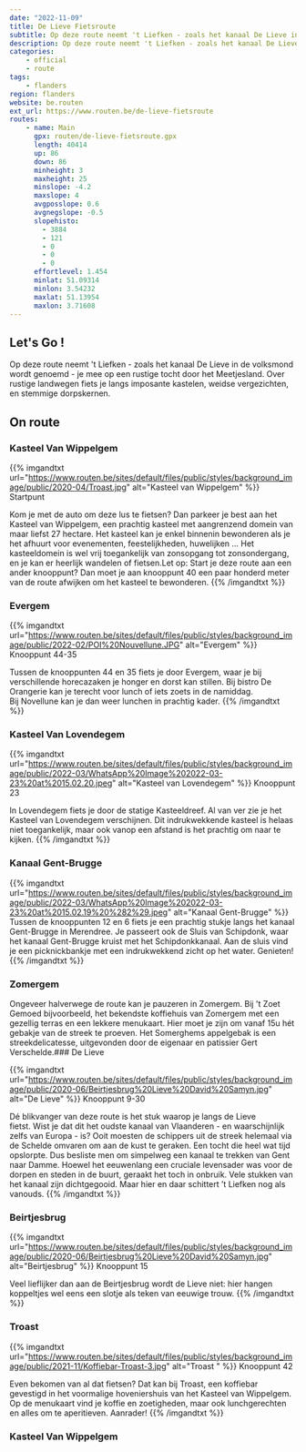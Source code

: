```yaml
---
date: "2022-11-09"
title: De Lieve Fietsroute
subtitle: Op deze route neemt 't Liefken - zoals het kanaal De Lieve in de volksmond wordt genoemd - je mee op een rustige tocht door het Meetjesland
description: Op deze route neemt 't Liefken - zoals het kanaal De Lieve in de volksmond wordt genoemd - je mee op een rustige tocht door het Meetjesland
categories:
    - official
    - route
tags:
    - flanders
region: flanders
website: be.routen
ext_url: https://www.routen.be/de-lieve-fietsroute
routes:
    - name: Main
      gpx: routen/de-lieve-fietsroute.gpx
      length: 40414
      up: 86
      down: 86
      minheight: 3
      maxheight: 25
      minslope: -4.2
      maxslope: 4
      avgposslope: 0.6
      avgnegslope: -0.5
      slopehisto:
        - 3884
        - 121
        - 0
        - 0
        - 0
      effortlevel: 1.454
      minlat: 51.09314
      minlon: 3.54232
      maxlat: 51.13954
      maxlon: 3.71608
---
```


## Let's Go ! 

Op deze route neemt 't Liefken - zoals het kanaal De Lieve in de volksmond wordt genoemd - je mee op een rustige tocht door het Meetjesland. Over rustige landwegen fiets je langs imposante kastelen, weidse vergezichten, en stemmige dorpskernen.

## On route

### Kasteel Van Wippelgem

{{% imgandtxt url="https://www.routen.be/sites/default/files/public/styles/background_image/public/2020-04/Troast.jpg" alt="Kasteel van Wippelgem" %}}
Startpunt

Kom je met de auto om deze lus te fietsen? Dan parkeer je best aan het Kasteel van Wippelgem, een prachtig kasteel met aangrenzend domein van maar liefst 27 hectare. Het kasteel kan je enkel binnenin bewonderen als je het afhuurt voor evenementen, feestelijkheden, huwelijken ... Het kasteeldomein is wel vrij toegankelijk van zonsopgang tot zonsondergang, en je kan er heerlijk wandelen of fietsen.Let op: Start je deze route aan een ander knooppunt? Dan moet je aan knooppunt 40 een paar honderd meter van de route afwijken om het kasteel te bewonderen.
{{% /imgandtxt %}}

### Evergem

{{% imgandtxt url="https://www.routen.be/sites/default/files/public/styles/background_image/public/2022-02/POI%20Nouvellune.JPG" alt="Evergem" %}}
Knooppunt 44-35

Tussen de knooppunten 44 en 35 fiets je door Evergem, waar je bij verschillende horecazaken je honger en dorst kan stillen. Bij bistro De Orangerie kan je terecht voor lunch of iets zoets in de namiddag. Bij Novellune kan je dan weer lunchen in prachtig kader.
{{% /imgandtxt %}}

### Kasteel Van Lovendegem

{{% imgandtxt url="https://www.routen.be/sites/default/files/public/styles/background_image/public/2022-03/WhatsApp%20Image%202022-03-23%20at%2015.02.20.jpeg" alt="Kasteel van Lovendegem" %}}
Knooppunt 23

In Lovendegem fiets je door de statige Kasteeldreef. Al van ver zie je het Kasteel van Lovendegem verschijnen. Dit indrukwekkende kasteel is helaas niet toegankelijk, maar ook vanop een afstand is het prachtig om naar te kijken.
{{% /imgandtxt %}}

### Kanaal Gent-Brugge

{{% imgandtxt url="https://www.routen.be/sites/default/files/public/styles/background_image/public/2022-03/WhatsApp%20Image%202022-03-23%20at%2015.02.19%20%282%29.jpeg" alt="Kanaal Gent-Brugge" %}}
Tussen de knooppunten 12 en 6 fiets je een prachtig stukje langs het kanaal Gent-Brugge in Merendree. Je passeert ook de Sluis van Schipdonk, waar het kanaal Gent-Brugge kruist met het Schipdonkkanaal. Aan de sluis vind je een picknickbankje met een indrukwekkend zicht op het water. Genieten!
{{% /imgandtxt %}}

### Zomergem

Ongeveer halverwege de route kan je pauzeren in Zomergem. Bij 't Zoet Gemoed bijvoorbeeld, het bekendste koffiehuis van Zomergem met een gezellig terras en een lekkere menukaart. Hier moet je zijn om vanaf 15u hét gebakje van de streek te proeven. Het Somerghems appelgebak is een streekdelicatesse, uitgevonden door de eigenaar en patissier Gert Verschelde.### De Lieve

{{% imgandtxt url="https://www.routen.be/sites/default/files/public/styles/background_image/public/2020-06/Beirtjesbrug%20Lieve%20David%20Samyn.jpg" alt="De Lieve" %}}
Knooppunt 9-30

Dé blikvanger van deze route is het stuk waarop je langs de Lieve fietst. Wist je dat dit het oudste kanaal van Vlaanderen - en waarschijnlijk zelfs van Europa - is? Ooit moesten de schippers uit de streek helemaal via de Schelde omvaren om aan de kust te geraken. Een tocht die heel wat tijd opslorpte. Dus besliste men om simpelweg een kanaal te trekken van Gent naar Damme. Hoewel het eeuwenlang een cruciale levensader was voor de dorpen en steden in de buurt, geraakt het toch in onbruik. Vele stukken van het kanaal zijn dichtgegooid. Maar hier en daar schittert ’t Liefken nog als vanouds.
{{% /imgandtxt %}}

### Beirtjesbrug

{{% imgandtxt url="https://www.routen.be/sites/default/files/public/styles/background_image/public/2020-06/Beirtjesbrug%20Lieve%20David%20Samyn.jpg" alt="Beirtjesbrug" %}}
Knooppunt 15

Veel lieflijker dan aan de Beirtjesbrug wordt de Lieve niet: hier hangen koppeltjes wel eens een slotje als teken van eeuwige trouw.
{{% /imgandtxt %}}

### Troast 

{{% imgandtxt url="https://www.routen.be/sites/default/files/public/styles/background_image/public/2021-11/Koffiebar-Troast-3.jpg" alt="Troast " %}}
Knooppunt 42

Even bekomen van al dat fietsen? Dat kan bij Troast, een koffiebar gevestigd in het voormalige hoveniershuis van het Kasteel van Wippelgem. Op de menukaart vind je koffie en zoetigheden, maar ook lunchgerechten en alles om te aperitieven. Aanrader!
{{% /imgandtxt %}}

### Kasteel Van Wippelgem


